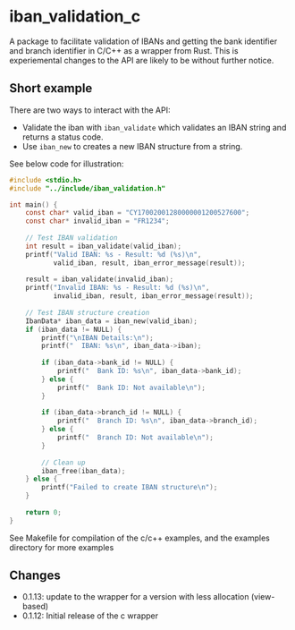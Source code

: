 # iban_validation_c
A package to facilitate validation of IBANs and getting the bank identifier and branch identifier in C/C++ as a wrapper from Rust.
This is experiemental changes to the API are likely to be without further notice.

## Short example
There are two ways to interact with the API:
 - Validate the iban with `iban_validate` which validates an IBAN string and returns a status code.
 - Use `iban_new` to creates a new IBAN structure from a string.
 
 See below code for illustration:

```c
#include <stdio.h>
#include "../include/iban_validation.h"

int main() {
    const char* valid_iban = "CY17002001280000001200527600";
    const char* invalid_iban = "FR1234";
    
    // Test IBAN validation
    int result = iban_validate(valid_iban);
    printf("Valid IBAN: %s - Result: %d (%s)\n", 
           valid_iban, result, iban_error_message(result));
    
    result = iban_validate(invalid_iban);
    printf("Invalid IBAN: %s - Result: %d (%s)\n", 
           invalid_iban, result, iban_error_message(result));
    
    // Test IBAN structure creation
    IbanData* iban_data = iban_new(valid_iban);
    if (iban_data != NULL) {
        printf("\nIBAN Details:\n");
        printf("  IBAN: %s\n", iban_data->iban);
        
        if (iban_data->bank_id != NULL) {
            printf("  Bank ID: %s\n", iban_data->bank_id);
        } else {
            printf("  Bank ID: Not available\n");
        }
        
        if (iban_data->branch_id != NULL) {
            printf("  Branch ID: %s\n", iban_data->branch_id);
        } else {
            printf("  Branch ID: Not available\n");
        }
        
        // Clean up
        iban_free(iban_data);
    } else {
        printf("Failed to create IBAN structure\n");
    }
    
    return 0;
}
```
See Makefile for compilation of the c/c++ examples, and the examples directory for more examples

## Changes
 - 0.1.13: update to the wrapper for a version with less allocation (view-based)
 - 0.1.12: Initial release of the c wrapper
